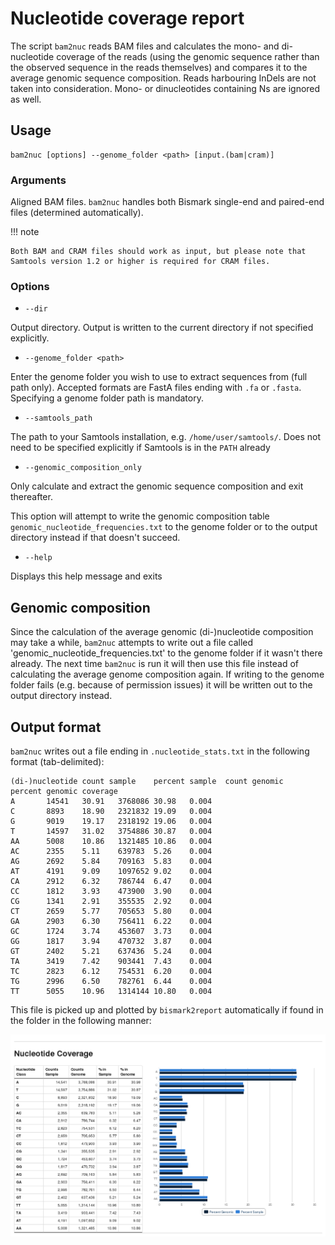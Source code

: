 # Nucleotide coverage report

The script `bam2nuc` reads BAM files and calculates the mono- and di-nucleotide coverage of the
reads (using the genomic sequence rather than the observed sequence in the reads themselves)
and compares it to the average genomic sequence composition. Reads harbouring InDels are not
taken into consideration. Mono- or dinucleotides containing Ns are ignored as well.

## Usage

```
bam2nuc [options] --genome_folder <path> [input.(bam|cram)]
```

### Arguments

Aligned BAM files. `bam2nuc` handles both Bismark single-end and paired-end files (determined automatically).

!!! note

    Both BAM and CRAM files should work as input, but please note that Samtools version 1.2 or higher is required for CRAM files.

### Options

- `--dir`

Output directory. Output is written to the current directory if not specified explicitly.

- `--genome_folder <path>`

Enter the genome folder you wish to use to extract sequences from (full path only). Accepted formats are FastA files ending with `.fa` or `.fasta`. Specifying a genome folder path is mandatory.

- `--samtools_path`

The path to your Samtools installation, e.g. `/home/user/samtools/`. Does not need to be specified explicitly if Samtools is in the `PATH` already

- `--genomic_composition_only`

Only calculate and extract the genomic sequence composition and exit thereafter.

This option will attempt to write the genomic composition table `genomic_nucleotide_frequencies.txt` to the genome folder or to the output directory instead if that doesn't succeed.

- `--help`

Displays this help message and exits

## Genomic composition

Since the calculation of the average genomic (di-)nucleotide composition may take a while, `bam2nuc` attempts to write out a file called 'genomic_nucleotide_frequencies.txt' to the genome folder if it wasn't there already. The next time `bam2nuc` is run it will then use this file instead of calculating the average genome composition again. If writing to the genome folder fails (e.g. because of permission issues) it will be written out to the output directory instead.

## Output format

`bam2nuc` writes out a file ending in `.nucleotide_stats.txt` in the following format (tab-delimited):

```tsv title="sample.nucleotide_stats.txt"
(di-)nucleotide count sample    percent sample  count genomic   percent genomic coverage
A       14541   30.91   3768086 30.98   0.004
C       8893    18.90   2321832 19.09   0.004
G       9019    19.17   2318192 19.06   0.004
T       14597   31.02   3754886 30.87   0.004
AA      5008    10.86   1321485 10.86   0.004
AC      2355    5.11    639783  5.26    0.004
AG      2692    5.84    709163  5.83    0.004
AT      4191    9.09    1097652 9.02    0.004
CA      2912    6.32    786744  6.47    0.004
CC      1812    3.93    473900  3.90    0.004
CG      1341    2.91    355535  2.92    0.004
CT      2659    5.77    705653  5.80    0.004
GA      2903    6.30    756411  6.22    0.004
GC      1724    3.74    453607  3.73    0.004
GG      1817    3.94    470732  3.87    0.004
GT      2402    5.21    637436  5.24    0.004
TA      3419    7.42    903441  7.43    0.004
TC      2823    6.12    754531  6.20    0.004
TG      2996    6.50    782761  6.44    0.004
TT      5055    10.96   1314144 10.80   0.004
```

This file is picked up and plotted by `bismark2report` automatically if found in the folder in the following manner:

![Nucleotide Coverage Plot](../images/nucleocoverage.png)
